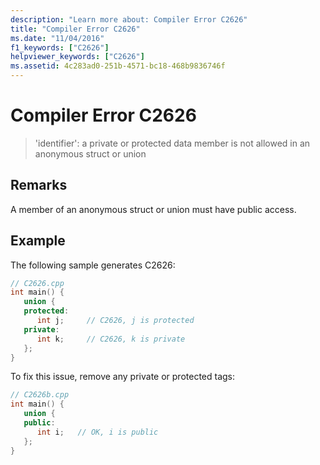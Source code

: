 ```yaml
---
description: "Learn more about: Compiler Error C2626"
title: "Compiler Error C2626"
ms.date: "11/04/2016"
f1_keywords: ["C2626"]
helpviewer_keywords: ["C2626"]
ms.assetid: 4c283ad0-251b-4571-bc18-468b9836746f
---
```

# Compiler Error C2626

> 'identifier': a private or protected data member is not allowed in an anonymous struct or union

## Remarks

A member of an anonymous struct or union must have public access.

## Example

The following sample generates C2626:

```cpp
// C2626.cpp
int main() {
   union {
   protected:
      int j;     // C2626, j is protected
   private:
      int k;     // C2626, k is private
   };
}
```

To fix this issue, remove any private or protected tags:

```cpp
// C2626b.cpp
int main() {
   union {
   public:
      int i;   // OK, i is public
   };
}
```

